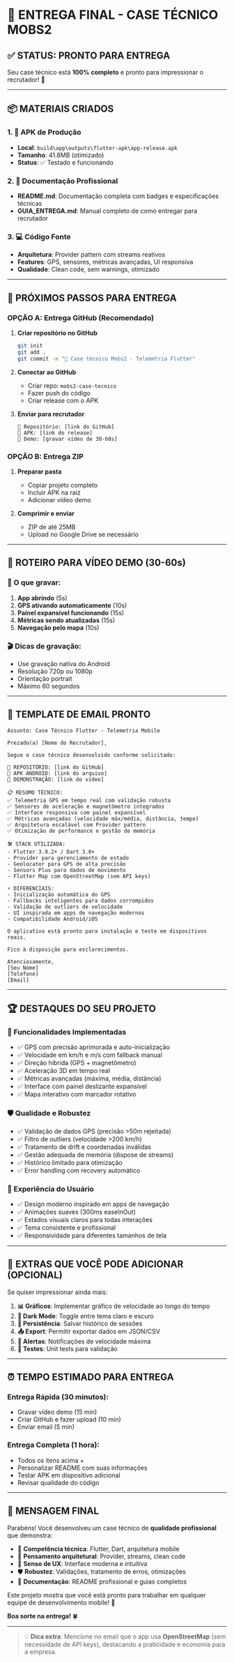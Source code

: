 # 🎯 ENTREGA FINAL - CASE TÉCNICO MOBS2

## ✅ STATUS: PRONTO PARA ENTREGA

Seu case técnico está **100% completo** e pronto para impressionar o recrutador! 🚀

---

## 📦 MATERIAIS CRIADOS

### **1. 📱 APK de Produção**
- **Local**: `build\app\outputs\flutter-apk\app-release.apk`
- **Tamanho**: 41.8MB (otimizado)
- **Status**: ✅ Testado e funcionando

### **2. 📝 Documentação Profissional**
- **README.md**: Documentação completa com badges e especificações técnicas
- **GUIA_ENTREGA.md**: Manual completo de como entregar para recrutador

### **3. 💻 Código Fonte**
- **Arquitetura**: Provider pattern com streams reativos
- **Features**: GPS, sensores, métricas avançadas, UI responsiva
- **Qualidade**: Clean code, sem warnings, otimizado

---

## 🚀 PRÓXIMOS PASSOS PARA ENTREGA

### **OPÇÃO A: Entrega GitHub (Recomendado)**

1. **Criar repositório no GitHub**
   ```bash
   git init
   git add .
   git commit -m "🚀 Case técnico Mobs2 - Telemetria Flutter"
   ```

2. **Conectar ao GitHub**
   - Criar repo: `mobs2-case-tecnico`
   - Fazer push do código
   - Criar release com o APK

3. **Enviar para recrutador**
   ```
   🔗 Repositório: [link do GitHub]
   📱 APK: [link do release]
   🎥 Demo: [gravar vídeo de 30-60s]
   ```

### **OPÇÃO B: Entrega ZIP**

1. **Preparar pasta**
   - Copiar projeto completo
   - Incluir APK na raiz
   - Adicionar vídeo demo

2. **Comprimir e enviar**
   - ZIP de até 25MB
   - Upload no Google Drive se necessário

---

## 🎥 ROTEIRO PARA VÍDEO DEMO (30-60s)

### **📱 O que gravar:**
1. **App abrindo** (5s)
2. **GPS ativando automaticamente** (10s) 
3. **Painel expansível funcionando** (15s)
4. **Métricas sendo atualizadas** (15s)
5. **Navegação pelo mapa** (10s)

### **🎬 Dicas de gravação:**
- Use gravação nativa do Android
- Resolução 720p ou 1080p
- Orientação portrait
- Máximo 60 segundos

---

## 📧 TEMPLATE DE EMAIL PRONTO

```
Assunto: Case Técnico Flutter - Telemetria Mobile

Prezado(a) [Nome do Recrutador],

Segue o case técnico desenvolvido conforme solicitado:

🔗 REPOSITÓRIO: [link do GitHub]
📱 APK ANDROID: [link do arquivo]
🎥 DEMONSTRAÇÃO: [link do vídeo]

📋 RESUMO TÉCNICO:
✅ Telemetria GPS em tempo real com validação robusta
✅ Sensores de aceleração e magnetômetro integrados  
✅ Interface responsiva com painel expansível
✅ Métricas avançadas (velocidade máx/média, distância, tempo)
✅ Arquitetura escalável com Provider pattern
✅ Otimização de performance e gestão de memória

🛠️ STACK UTILIZADA:
- Flutter 3.9.2+ / Dart 3.0+
- Provider para gerenciamento de estado
- Geolocator para GPS de alta precisão
- Sensors Plus para dados de movimento
- Flutter Map com OpenStreetMap (sem API keys)

⚡ DIFERENCIAIS:
- Inicialização automática do GPS
- Fallbacks inteligentes para dados corrompidos
- Validação de outliers de velocidade
- UI inspirada em apps de navegação modernos
- Compatibilidade Android/iOS

O aplicativo está pronto para instalação e teste em dispositivos reais.

Fico à disposição para esclarecimentos.

Atenciosamente,
[Seu Nome]
[Telefone]
[Email]
```

---

## 🏆 DESTAQUES DO SEU PROJETO

### **🎯 Funcionalidades Implementadas**
- ✅ GPS com precisão aprimorada e auto-inicialização
- ✅ Velocidade em km/h e m/s com fallback manual
- ✅ Direção híbrida (GPS + magnetômetro)  
- ✅ Aceleração 3D em tempo real
- ✅ Métricas avançadas (máxima, média, distância)
- ✅ Interface com painel deslizante expansível
- ✅ Mapa interativo com marcador rotativo

### **🛡️ Qualidade e Robustez**
- ✅ Validação de dados GPS (precisão >50m rejeitada)
- ✅ Filtro de outliers (velocidade >200 km/h)
- ✅ Tratamento de drift e coordenadas inválidas
- ✅ Gestão adequada de memória (dispose de streams)
- ✅ Histórico limitado para otimização
- ✅ Error handling com recovery automático

### **🎨 Experiência do Usuário**
- ✅ Design moderno inspirado em apps de navegação
- ✅ Animações suaves (300ms easeInOut)
- ✅ Estados visuais claros para todas interações
- ✅ Tema consistente e profissional
- ✅ Responsividade para diferentes tamanhos de tela

---

## 🎁 EXTRAS QUE VOCÊ PODE ADICIONAR (OPCIONAL)

Se quiser impressionar ainda mais:

1. **📊 Gráficos**: Implementar gráfico de velocidade ao longo do tempo
2. **🌙 Dark Mode**: Toggle entre tema claro e escuro  
3. **💾 Persistência**: Salvar histórico de sessões
4. **📤 Export**: Permitir exportar dados em JSON/CSV
5. **🔔 Alertas**: Notificações de velocidade máxima
6. **🧪 Testes**: Unit tests para validação

---

## ⏰ TEMPO ESTIMADO PARA ENTREGA

### **Entrega Rápida** (30 minutos):
- Gravar vídeo demo (15 min)
- Criar GitHub e fazer upload (10 min)  
- Enviar email (5 min)

### **Entrega Completa** (1 hora):
- Todos os itens acima +
- Personalizar README com suas informações
- Testar APK em dispositivo adicional
- Revisar qualidade do código

---

## 🎯 MENSAGEM FINAL

Parabéns! Você desenvolveu um case técnico de **qualidade profissional** que demonstra:

- 💪 **Competência técnica**: Flutter, Dart, arquitetura mobile
- 🧠 **Pensamento arquitetural**: Provider, streams, clean code  
- 🎨 **Senso de UX**: Interface moderna e intuitiva
- 🛡️ **Robustez**: Validações, tratamento de erros, otimizações
- 📖 **Documentação**: README profissional e guias completos

Este projeto mostra que você está pronto para trabalhar em qualquer equipe de desenvolvimento mobile! 🚀

**Boa sorte na entrega!** 🍀

---

> 💡 **Dica extra**: Mencione no email que o app usa **OpenStreetMap** (sem necessidade de API keys), destacando a praticidade e economia para a empresa.